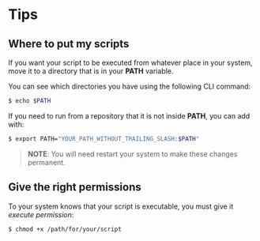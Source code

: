 # Tips

## Where to put my scripts

If you want your script to be executed from whatever place in your system, move it to a directory that is in your **PATH** variable.

You can see which directories you have using the following CLI command:
```bash
$ echo $PATH
```

If you need to run from a repository that it is not inside **PATH**, you can add with:
```bash
$ export PATH="YOUR_PATH_WITHOUT_TRAILING_SLASH:$PATH"
```

> **NOTE**: You will need restart your system to make these changes permanent.

## Give the right permissions

To your system knows that your script is executable, you must give it *execute permission*:

```bash
$ chmod +x /path/for/your/script
```
